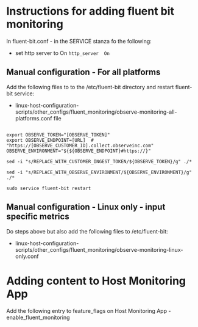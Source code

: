 # Instructions for adding fluent bit monitoring

In fluent-bit.conf - in the SERVICE stanza fo the following:
- set http server to On ```http_server  On```


## Manual configuration - For all platforms
Add the following files to to the /etc/fluent-bit directory and restart fluent-bit service:
- linux-host-configuration-scripts/other_configs/fluent_monitoring/observe-monitoring-all-platforms.conf file

```

export OBSERVE_TOKEN="[OBSERVE_TOKEN]"
export OBSERVE_ENDPOINT=[URL]  # "https://[OBSERVE_CUSTOMER_ID].collect.observeinc.com"
OBSERVE_ENVIRONMENT="${${OBSERVE_ENDPOINT}#https://}"

sed -i "s/REPLACE_WITH_CUSTOMER_INGEST_TOKEN/${OBSERVE_TOKEN}/g" ./*

sed -i "s/REPLACE_WITH_OBSERVE_ENVIRONMENT/${OBSERVE_ENVIRONMENT}/g" ./*

sudo service fluent-bit restart
```

## Manual configuration - Linux only - input specific metrics
Do steps above but also add the following files to  /etc/fluent-bit:
- linux-host-configuration-scripts/other_configs/fluent_monitoring/observe-monitoring-linux-only.conf

# Adding content to Host Monitoring App
Add the following entry to feature_flags on Host Monitoring App - enable_fluent_monitoring
